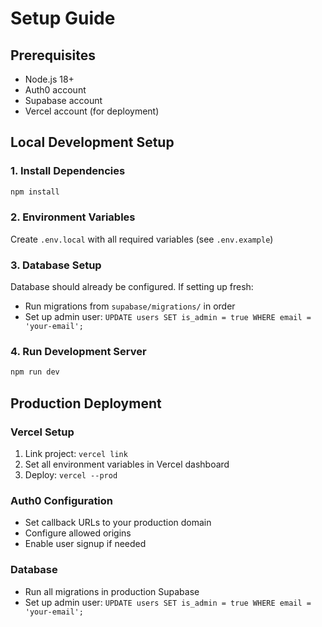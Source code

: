 # Setup Guide

## Prerequisites
- Node.js 18+
- Auth0 account
- Supabase account
- Vercel account (for deployment)

## Local Development Setup

### 1. Install Dependencies
```bash
npm install
```

### 2. Environment Variables
Create `.env.local` with all required variables (see `.env.example`)

### 3. Database Setup
Database should already be configured. If setting up fresh:
- Run migrations from `supabase/migrations/` in order
- Set up admin user: `UPDATE users SET is_admin = true WHERE email = 'your-email';`

### 4. Run Development Server
```bash
npm run dev
```

## Production Deployment

### Vercel Setup
1. Link project: `vercel link`
2. Set all environment variables in Vercel dashboard
3. Deploy: `vercel --prod`

### Auth0 Configuration
- Set callback URLs to your production domain
- Configure allowed origins
- Enable user signup if needed

### Database
- Run all migrations in production Supabase
- Set up admin user: `UPDATE users SET is_admin = true WHERE email = 'your-email';`